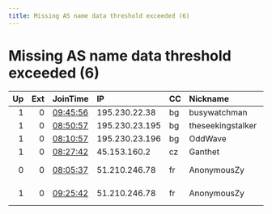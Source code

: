 ```yaml
---
title: Missing AS name data threshold exceeded (6)
---
```


# Missing AS name data threshold exceeded (6)

|   Up |   Ext | JoinTime                                                                                            | IP             | CC   | Nickname          |   ORp |   Dirp | Version   | Contact                   | OS    |   eFamMembers |
|-----:|------:|:----------------------------------------------------------------------------------------------------|:---------------|:-----|:------------------|------:|-------:|:----------|:--------------------------|:------|--------------:|
|    1 |     0 | [09:45:56](https://metrics.torproject.org/rs.html#details/BA79D42D3CF458483C0CACA588FF5D7CD4C7054F) | 195.230.22.38  | bg   | busywatchman      |  9001 |   9030 | 0.4.3.5   | None                      | Linux |             1 |
|    1 |     0 | [08:50:57](https://metrics.torproject.org/rs.html#details/3D7FD5CD076158480045C85F6ACF13AD5CCE7E64) | 195.230.23.195 | bg   | theseekingstalker |  9001 |   9030 | 0.4.3.5   | None                      | Linux |             1 |
|    1 |     0 | [08:10:57](https://metrics.torproject.org/rs.html#details/833F4E8F55AF8770B01F8928F7D53BB906EF14E6) | 195.230.23.196 | bg   | OddWave           |  9001 |   9030 | 0.4.3.5   | None                      | Linux |             1 |
|    1 |     0 | [08:27:42](https://metrics.torproject.org/rs.html#details/D315FDE4F81387BC07839BCBBBD20719389A7E02) | 45.153.160.2   | cz   | Ganthet           |  9001 |      0 | 0.3.5.10  | jade360@protonmail.com    | Linux |             1 |
|    0 |     0 | [08:05:37](https://metrics.torproject.org/rs.html#details/C15EC08D1A876E2E9D465879DA637CF3302B40EA) | 51.210.246.78  | fr   | AnonymousZy       |  9001 |      0 | 0.3.5.10  | anonymous-zy@protonmail.c | Linux |             1 |
|    1 |     0 | [09:25:42](https://metrics.torproject.org/rs.html#details/61609FDC63B727264B4BDC1A5CE081B3B87612FF) | 51.210.246.78  | fr   | AnonymousZy       |  9001 |      0 | 0.3.5.10  | anonymous-zy@protonmail.c | Linux |             1 |
